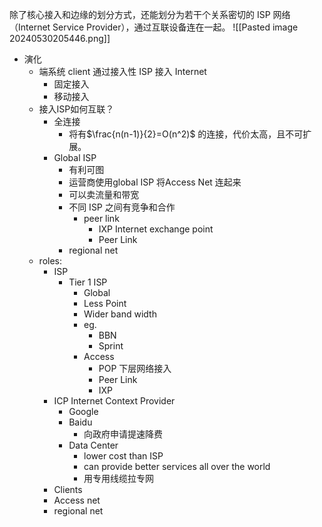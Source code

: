 除了核心接入和边缘的划分方式，还能划分为若干个关系密切的 ISP 网络 （Internet Service Provider），通过互联设备连在一起。
![[Pasted image 20240530205446.png]]
- 演化
	- 端系统 client 通过接入性 ISP 接入 Internet
		- 固定接入
		- 移动接入
	- 接入ISP如何互联？
		- 全连接
			- 将有$\frac{n(n-1)}{2}=O(n^2)$ 的连接，代价太高，且不可扩展。
		- Global ISP
			- 有利可图
			- 运营商使用global ISP 将Access Net 连起来
			- 可以卖流量和带宽
			- 不同 ISP 之间有竞争和合作
				- peer link
					- IXP Internet exchange point
					- Peer Link
			- regional net
	- roles:
		- ISP
			- Tier 1 ISP
				- Global
				- Less Point
				- Wider band width
				- eg.
					- BBN
					- Sprint
				- Access
					- POP 下层网络接入
					- Peer Link
					- IXP
		- ICP Internet Context Provider
			- Google
			- Baidu
				- 向政府申请提速降费
			- Data Center
				- lower cost than ISP
				- can provide better services all over the world 
				- 用专用线缆拉专网
		- Clients
		- Access net
		- regional net